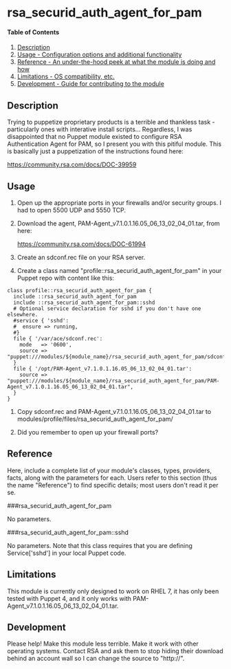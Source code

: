 # rsa_securid_auth_agent_for_pam

#### Table of Contents

1. [Description](#description)
1. [Usage - Configuration options and additional functionality](#usage)
1. [Reference - An under-the-hood peek at what the module is doing and how](#reference)
1. [Limitations - OS compatibility, etc.](#limitations)
1. [Development - Guide for contributing to the module](#development)

## Description

Trying to puppetize proprietary products is a terrible and thankless task -
particularly ones with interative install scripts... Regardless, I was
disappointed that no Puppet module existed to configure RSA Authentication
Agent for PAM, so I present you with this pitiful module. This is basically
just a puppetization of the instructions found here:

https://community.rsa.com/docs/DOC-39959

## Usage

1. Open up the appropriate ports in your firewalls and/or security groups. I had to open 5500 UDP and 5550 TCP.

1. Download the agent, PAM-Agent_v7.1.0.1.16.05_06_13_02_04_01.tar, from here:

   https://community.rsa.com/docs/DOC-61994

1. Create an sdconf.rec file on your RSA server.

1. Create a class named "profile::rsa_securid_auth_agent_for_pam" in your
   Puppet repo with content like this:

```
class profile::rsa_securid_auth_agent_for_pam {
  include ::rsa_securid_auth_agent_for_pam
  include ::rsa_securid_auth_agent_for_pam::sshd
  # Optional service declaration for sshd if you don't have one elsewhere.
  #service { 'sshd':
  #  ensure => running,
  #}
  file { '/var/ace/sdconf.rec':
    mode   => '0600',
    source => "puppet:///modules/${module_name}/rsa_securid_auth_agent_for_pam/sdconf.rec",
  }
  file { '/opt/PAM-Agent_v7.1.0.1.16.05_06_13_02_04_01.tar':
    source => "puppet:///modules/${module_name}/rsa_securid_auth_agent_for_pam/PAM-Agent_v7.1.0.1.16.05_06_13_02_04_01.tar",
  }
}
```

1. Copy sdconf.rec and PAM-Agent_v7.1.0.1.16.05_06_13_02_04_01.tar to
   modules/profile/files/rsa_securid_auth_agent_for_pam/

1. Did you remember to open up your firewall ports?

## Reference

Here, include a complete list of your module's classes, types, providers,
facts, along with the parameters for each. Users refer to this section (thus
the name "Reference") to find specific details; most users don't read it per
se.

###rsa_securid_auth_agent_for_pam

No parameters.

###rsa_securid_auth_agent_for_pam::sshd

No parameters. Note that this class requires that you are defining Service['sshd'] in your local Puppet code.

## Limitations

This module is currently only designed to work on RHEL 7, it has only been tested with Puppet 4, and it only works with PAM-Agent_v7.1.0.1.16.05_06_13_02_04_01.tar.

## Development

Please help! Make this module less terrible. Make it work with other operating systems. Contact RSA and ask them to stop hiding their download behind an account wall so I can change the source to "http://".
